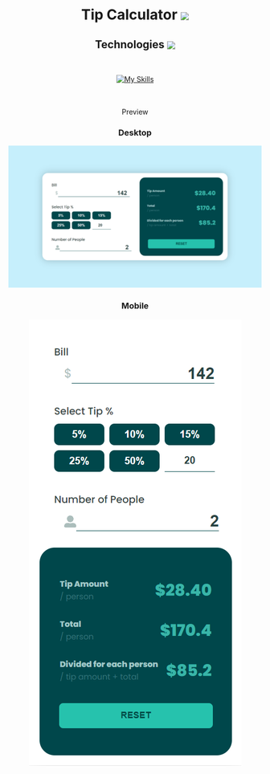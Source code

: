<div class="area" align=center>
  <h1 align=center>
    Tip Calculator
    <img
      align=center
      src="https://cdn3.emoji.gg/emojis/8639-dollar-2.gif"
      width=50
    />
  </h1>


## Technologies <img align=center src="https://cdn3.emoji.gg/emojis/2861-tool.gif" width=30 />

<br />


[![My Skills](https://skills.thijs.gg/icons?i=next,typescript,css&theme=dark)](https://skills.thijs.gg)

<br />
<br />
<a href"https://tipcalculator-six.vercel.app/">Preview</a>

<br />

### Desktop
<img src="./desktop.png" />

<br />

### Mobile
<img src="./mobile.png" />

</div>


